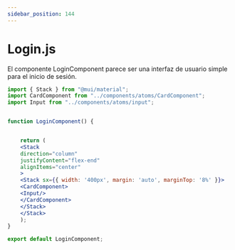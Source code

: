 ```yaml
---
sidebar_position: 144
---
```


# Login.js

El componente LoginComponent parece ser una interfaz de usuario simple para el inicio de sesión.

```jsx 
import { Stack } from "@mui/material";
import CardComponent from "../components/atoms/CardComponent";
import Input from "../components/atoms/input";


function LoginComponent() {


    return (
    <Stack
    direction="column"
    justifyContent="flex-end"
    alignItems="center"
    >
    <Stack sx={{ width: '400px', margin: 'auto', marginTop: '8%' }}>
    <CardComponent>
    <Input/>
    </CardComponent>
    </Stack>
    </Stack>
    );
}

export default LoginComponent;
```

